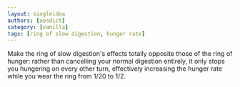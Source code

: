 ```yaml
---
layout: singleidea
authors: [aosdict]
category: [vanilla]
tags: [ring of slow digestion, hunger rate]
---
```

Make the ring of slow digestion's effects totally opposite those of the ring of hunger: rather than cancelling your normal digestion entirely, it only stops you hungering on every other turn, effectively increasing the hunger rate while you wear the ring from 1/20 to 1/2.
